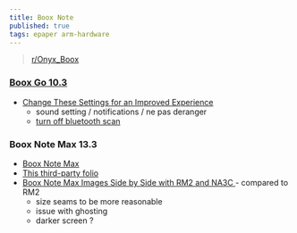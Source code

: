 ```yaml
---
title: Boox Note
published: true
tags: epaper arm-hardware
---
```

>  [r/Onyx_Boox ](https://www.reddit.com/r/Onyx_Boox/)

### [Boox Go 10.3](https://www.youtube.com/watch?v=M5tgGr4N7Ms)

- [Change These Settings for an Improved Experience](https://www.youtube.com/watch?v=YUxzi2MsKXA&t=1982s)
	- sound setting / notifications / ne pas deranger
    - [turn off bluetooth scan](https://www.youtube.com/watch?v=YUxzi2MsKXA&t=490s)

### Boox Note Max 13.3
- [Boox Note Max](https://www.youtube.com/watch?v=pQjM0EMGX4U)
- [This third-party folio](https://www.reddit.com/r/Onyx_Boox/comments/1jq1rs2/this_thirdparty_folio_for_note_max_is/#lightbox)
- [Boox Note Max Images Side by Side with RM2 and NA3C ](https://www.reddit.com/r/Onyx_Boox/comments/1hs1yyl/boox_note_max_images_side_by_side_with_rm2_and/) - compared to RM2
	- size seams to be more reasonable
    - issue with ghosting
    - darker screen ?
